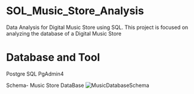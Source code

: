 # SOL_Music_Store_Analysis
Data Analysis for Digital Music Store using SQL. 
This project is focused on analyzing the database of a Digital Music Store
# Database and Tool
Postgre SQL
PgAdmin4

Schema- Music Store DataBase
![MusicDatabaseSchema](https://github.com/AkashKundu03/SOL_Music_Store_Analysis/assets/101595341/84bcd493-513b-4b5e-87f2-8da7ac37c26c)

